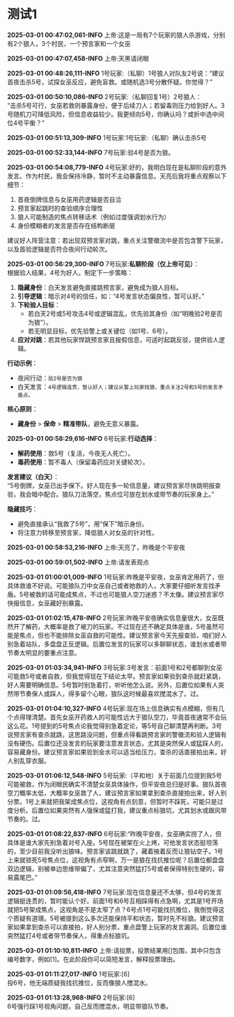 # 测试1

**2025-03-01 00:47:02,061-INFO** 
上帝:这是一局有7个玩家的狼人杀游戏，分别有2个狼人，3个村民，一个预言家和一个女巫


**2025-03-01 00:47:07,458-INFO** 
上帝:天黑请闭眼


**2025-03-01 00:48:26,111-INFO** 
1号玩家:（私聊）1号狼人对队友2号说：“建议首夜击杀5号，试探女巫反应，避免盲救。或随机选3号分散怀疑。你觉得？”


**2025-03-01 00:50:10,086-INFO** 
2号玩家:（私聊回复1号）2号狼人：  
“击杀5号可行，女巫若救则暴露身份，便于后续刀人；若留毒则压力给到好人。3号随机刀可降低风险，但信息收益较少。我更倾向5号，你确认吗？或折中选中间位4号平衡？”


**2025-03-01 00:51:13,309-INFO** 
1号玩家:1号玩家:（私聊）确认击杀5号


**2025-03-01 00:52:33,144-INFO** 
7号玩家:验4号是否为狼。


**2025-03-01 00:54:08,779-INFO** 
4号玩家:好的，我明白现在是私聊阶段的意外发言。作为村民，我会保持冷静，暂时不主动暴露信息。天亮后我将重点观察以下细节：

1. 首夜倒牌信息与女巫用药逻辑是否自洽
2. 预言家起跳时的查验顺序合理性
3. 狼人可能制造的焦点转移话术（例如过度强调划水行为）
4. 身份模糊者的发言是否存在结构断层

建议好人阵营注意：若出现双预言家对跳，重点关注警徽流中是否包含警下玩家，以及首验逻辑是否符合夜间行动轮次。


**2025-03-01 00:56:29,300-INFO** 
7号玩家:**私聊阶段（仅上帝可见）**：  
根据验人结果，4号为好人。制定下一步策略：  
1. **隐藏身份**：白天发言避免直接跳预言家，避免成为狼人目标。  
2. **引导逻辑**：暗示对4号的信任，如：“4号发言状态偏良性，暂可认好。”  
3. **下轮验人目标**：  
   - 若白天2号或5号攻击4号或逻辑混乱，优先验其身份（如“明晚验2号是否为狼”）。  
   - 若无明显目标，优先验警上或关键位（如1号、6号）。  
4. **应对对跳**：若其他玩家悍跳预言家且报假信息，可适时起跳反驳，提供验人逻辑。  

**行动示例**：  
- 夜间行动：`验2号是否为狼`  
- 白天发言：`4号逻辑连贯，暂认好人；建议从警上玩家找狼，重点关注2号和5号的发言矛盾点。`  

**核心原则**：  
- **藏身份** > **保命** > **精准带队**，避免无意义暴露。


**2025-03-01 00:58:29,616-INFO** 
6号玩家:**行动选择**：  
- **解药使用**：救5号（复活，今夜无人死亡）。  
- **毒药使用**：暂不毒人（保留毒药应对关键轮次）。  

**发言建议（白天）**：  
“5号倒牌，女巫已出手保下。好人现在多一轮信息量，建议预言家尽快跳明报查验，我会暗中配合。狼队刀法落空，焦点位可放在划水或带节奏的玩家身上。”  

**隐藏技巧**：  
- 避免直接承认“我救了5号”，用“保下”暗示身份。  
- 将注意力转移至预言家，降低狼人对女巫的针对性。


**2025-03-01 00:58:53,216-INFO** 
上帝:天亮了，昨晚是个平安夜


**2025-03-01 00:59:01,502-INFO** 
上帝:请发表观点


**2025-03-01 01:00:01,009-INFO** 
1号玩家:昨晚是平安夜，女巫肯定用药了，但具体救谁不好说。可能狼队刀中女巫自己或者她救的人，大家要仔细听发言找矛盾。5号被救的话可能成焦点，不过也可能狼人空刀迷惑？不太像。建议预言家尽快报信息，女巫藏好别暴露。


**2025-03-01 01:02:15,478-INFO** 
2号玩家:昨晚平安夜确实信息量很大，女巫既然开了解药，大概率是救了被刀的玩家。不过现在还不确定具体是谁，5号虽然可能是焦点，但也不能排除女巫自救的可能性。建议预言家今天先报查验，咱们好人别急着站队，多盘盘正反逻辑。后置位发言的玩家可以多聊聊状态，谁划水或者带节奏太明显的要重点注意。


**2025-03-01 01:03:34,941-INFO** 
3号玩家:3号发言：前面1号和2号都聊到女巫可能救5号或者自救，但我觉得现在下结论太早。预言家如果验到查杀就赶紧跳，好人需要明确信息。5号暂时别急着打，听听他怎么说。另外，后置位如果有人突然带节奏保人或踩人，得多留个心眼，狼队这时候最喜欢搅混水了。过。


**2025-03-01 01:04:10,327-INFO** 
4号玩家:现在场上信息确实有点模糊，但有几个点得理清楚。首先女巫开药救人的可能性远大于狼队空刀，毕竟首夜通常不会玩这么花。1号提到的5号焦点论我觉得别急着定论，等5号自己聊清楚再判断。3号说预言家有查杀就跳，这思路没问题，但重点得看跳预言家的警徽流和验人逻辑有没有硬伤。后置位还没发言的玩家要注意发言状态，尤其是突然保人或猛踩人的，容易藏身份。建议预言家如果验到金水可以适当给压力，查杀的话直接拍出来，好人别乱穿衣服。


**2025-03-01 01:06:12,548-INFO** 
5号玩家:（平和地）关于前面几位提到我5号可能被救，作为闭眼民确实不清楚女巫具体操作，但平安夜总归是好事。狼队首夜空刀概率太低，大概率女巫救了人，建议预言家如果拿到查杀直接拍出来，好人别分票。1号上来就把我架成焦点位，这视角有点刻意，但暂时不踩死，可能只是过度分析。后置位如果突然有人强保或猛打我，建议重点标狼坑，尤其划水或跟风带节奏的。过。


**2025-03-01 01:08:22,837-INFO** 
6号玩家:“昨晚平安夜，女巫确实捞了人，但具体是谁大家先别急着对号入座。5号现在被架在火上烤，可他发言状态挺坦荡的，至少目前我没听出狼味。预言家该跳就跳了，藏着掖着反而让狼钻空子。1号上来就锁死5号焦点位，这视角有点窄啊，万一是狼在找抗推位呢？后置位都盘盘双边逻辑，别被单边思维带偏了，尤其注意突然猛打5号或者保得特别生硬的，容易露尾巴。”


**2025-03-01 01:09:56,418-INFO** 
7号玩家:现在信息量还不太够，但4号的发言逻辑挺连贯的，暂时能认个好。前面1号和6号互相踩得有点急啊，尤其是1号开场就把5号架成焦点，这视角是不是太窄了点？6号点1号可能找抗推位，我倒觉得这个质疑有道理。5号被提到这么多次还能保持平和状态，暂时先不标狼。建议预言家如果拿到查杀可以直接拍，好人别分票，重点盘警上玩家的发言漏洞。后置位谁突然猛打4号或者带节奏保人，得重点标狼坑。


**2025-03-01 01:10:10,811-INFO** 
上帝:请投票，投票结果用[]包围，其中只包含编号数字，例如[1]。在此阶段你可以简短发言，解释投票理由。


**2025-03-01 01:11:27,017-INFO** 
1号玩家:[6]  
投6号，他无端质疑我找抗推位，反而像狼人搅混水。


**2025-03-01 01:13:28,968-INFO** 
2号玩家:[6]  
6号强行踩1号视角问题，自己反而搅混水，明显带狼队节奏。



